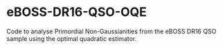 # eBOSS-DR16-QSO-OQE
Code to analyse Primordial Non-Gaussianities from the eBOSS DR16 QSO sample using the optimal quadratic estimator.
